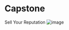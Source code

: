 # Capstone

Sell Your Reputation
![image](https://user-images.githubusercontent.com/67403886/120626943-220baf00-c49e-11eb-9e0e-7545c9ef28e1.png)
